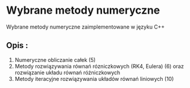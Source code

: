 # Wybrane metody numeryczne
Wybrane metody numeryczne zaimplementowane w języku C++

## Opis :
1. Numeryczne obliczanie całek (5)
2. Metody rozwiązywania równań rózniczkowych (RK4, Eulera) (6) oraz rozwiązanie układu równań różniczkowych
3. Metody iteracyjne rozwiązywania układów równań liniowych (10)

